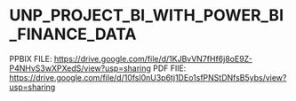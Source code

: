 # UNP_PROJECT_BI_WITH_POWER_BI_FINANCE_DATA

PPBIX FILE: https://drive.google.com/file/d/1KJBvVN7fHf6j8oE9Z-P4NHvS3wXPXedS/view?usp=sharing
PDF FIlE: https://drive.google.com/file/d/10fsl0nU3p6tj1DEo1sfPNStDNfsB5ybs/view?usp=sharing
